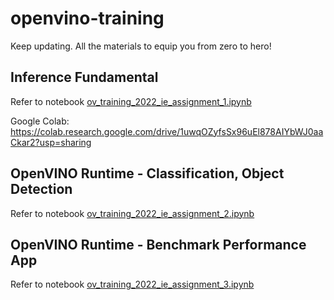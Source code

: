 # openvino-training
Keep updating. All the materials to equip you from zero to hero!

## Inference Fundamental

Refer to notebook [ov_training_2022_ie_assignment_1.ipynb](https://github.com/jonathanyeh0723/openvino-training/blob/main/ov_training_2022_ie_assignment_1.ipynb)

Google Colab: https://colab.research.google.com/drive/1uwqOZyfsSx96uEl878AIYbWJ0aaCkar2?usp=sharing

## OpenVINO Runtime - Classification, Object Detection

Refer to notebook [ov_training_2022_ie_assignment_2.ipynb](https://github.com/jonathanyeh0723/openvino-training/blob/main/ov_training_2022_ie_assignment_2.ipynb)

## OpenVINO Runtime - Benchmark Performance App

Refer to notebook [ov_training_2022_ie_assignment_3.ipynb](https://github.com/jonathanyeh0723/openvino-training/blob/main/ov_training_2022_ie_assignment_3.ipynb)
